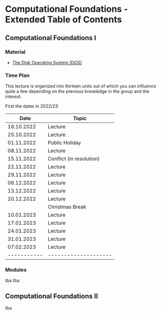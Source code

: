 # Computational Foundations - Extended Table of Contents

## Computational Foundations I
### Material
- [The Disk Operating System (DOS)](basics/mswindows/dos)


### Time Plan

This lecture is organized into thirteen units out of which you can influence quite a few depending
on the previous knowledge in the group and the interest.

First the dates in 2022/23:

|Date       | Topic             |
|---------- | ------------------|
|18.10.2022 | Lecture  |
|25.10.2022 | Lecture  |   
|01.11.2022 | Public Holiday    |
|08.11.2022 | Lecture  | 
|15.11.2022 | Conflict (in resolution) |
|22.11.2022 | Lecture  | 
|29.11.2022 | Lecture  | 
|06.12.2022 | Lecture  | 
|13.12.2022 | Lecture  | 
|20.12.2022 | Lecture  | 
|           | Christmas Break   |
|10.01.2023 | Lecture  | 
|17.01.2023 | Lecture  |
|24.01.2023 | Lecture  | 
|31.01.2023 | Lecture  | 
|07.02.2023 | Lecture  | 
|-----------|--------------------|

### Modules
tba
tba

## Computational Foundations II

tba